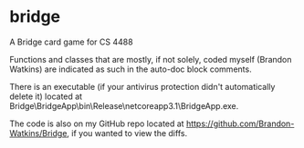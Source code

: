 # bridge
A Bridge card game for CS 4488

Functions and classes that are mostly, if not solely, coded myself (Brandon Watkins) are indicated as such in the auto-doc block comments.

There is an executable (if your antivirus protection didn't automatically delete it) located at Bridge\BridgeApp\bin\Release\netcoreapp3.1\BridgeApp.exe.

The code is also on my GitHub repo located at https://github.com/Brandon-Watkins/Bridge, if you wanted to view the diffs.
